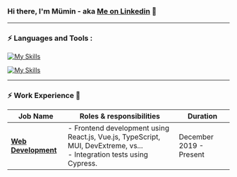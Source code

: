### Hi there, I'm Mümin - aka [Me on Linkedin][linkedin] 👋

---
### ⚡ Languages and Tools	:
[![My Skills](https://skillicons.dev/icons?i=mongodb,firebase,html,css,nodejs,js,ts,jquery)](https://skillicons.dev)

[![My Skills](https://skillicons.dev/icons?i=react,redux,vue,materialui,bootstrap,git,postman)](https://skillicons.dev)

---

<!-- start work experience section -->
### ⚡ Work Experience :seedling:
<table>
  <thead>
    <tr>
      <th>Job Name</th>
      <th>Roles & responsibilities</th>
      <th>Duration</th>
    </tr>
  </thead>
  <tbody>
    <tr>
      <td><b><a href="https://www.harmonyerp.com.tr/">Web Development</a></b></td>
      <td>- Frontend development using React.js, Vue.js, TypeScript, MUI, DevExtreme, vs...<br>- Integration tests using Cypress.</td>
      <td rowspan="3">December 2019 - Present</td>
    </tr>
  </tbody>
</table>
<!-- end work experience section -->

[linkedin]: https://www.linkedin.com/in/muminzehir54/
[stackoverflow]: https://stackoverflow.com/users/13913907/m%c3%bcmin-zeh%c4%b0r
[medium]: https://medium.com/@zehir.m.54
